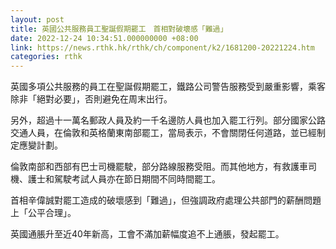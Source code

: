 ```yaml
---
layout: post
title: 英國公共服務員工聖誕假期罷工　首相對破壞感「難過」
date: 2022-12-24 10:34:51.000000000 +08:00
link: https://news.rthk.hk/rthk/ch/component/k2/1681200-20221224.htm
categories: rthk
---
```


英國多項公共服務的員工在聖誕假期罷工，鐵路公司警告服務受到嚴重影響，乘客除非「絕對必要」，否則避免在周末出行。

另外，超過十一萬名郵政人員及約一千名邊防人員也加入罷工行列。部分國家公路交通人員，在倫敦和英格蘭東南部罷工，當局表示，不會關閉任何道路，並已經制定應變計劃。

倫敦南部和西部有巴士司機罷駛，部分路線服務受阻。而其他地方，有救護車司機、護士和駕駛考試人員亦在節日期間不同時間罷工。

首相辛偉誠對罷工造成的破壞感到「難過」，但強調政府處理公共部門的薪酬問題上「公平合理」。

英國通脹升至近40年新高，工會不滿加薪幅度追不上通脹，發起罷工。
